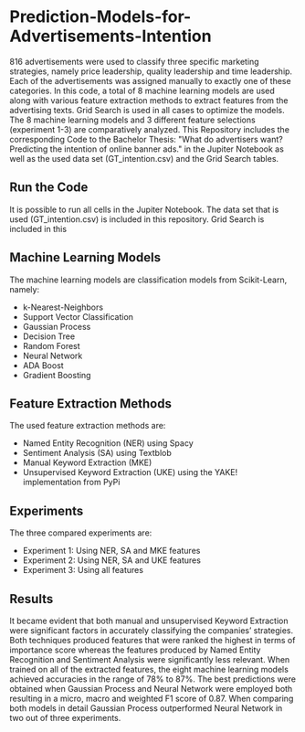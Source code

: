 # Prediction-Models-for-Advertisements-Intention
816 advertisements were used to classify three specific marketing strategies, namely price leadership, quality leadership and time leadership. Each of the advertisements was assigned manually to exactly one of these categories. In this code, a total of 8 machine learning models are used along with various feature extraction methods to extract features from the advertising texts. Grid Search is used in all cases to optimize the models. The 8 machine learning models and 3 different feature selections (experiment 1-3) are comparatively analyzed. This Repository includes the corresponding Code to the Bachelor Thesis: "What do advertisers want? Predicting the intention of online banner ads." in the Jupiter Notebook as well as the used data set (GT_intention.csv) and the Grid Search tables.

## Run the Code
It is possible to run all cells in the Jupiter Notebook. The data set that is used (GT_intention.csv) is included in this repository. Grid Search is included in this 

## Machine Learning Models
The machine learning models are classification models from Scikit-Learn, namely:
* k-Nearest-Neighbors
* Support Vector Classification
* Gaussian Process
* Decision Tree
* Random Forest
* Neural Network
* ADA Boost
* Gradient Boosting

## Feature Extraction Methods
The used feature extraction methods are:
* Named Entity Recognition (NER) using Spacy
* Sentiment Analysis (SA) using Textblob
* Manual Keyword Extraction (MKE)
* Unsupervised Keyword Extraction (UKE) using the YAKE! implementation from PyPi

## Experiments
The three compared experiments are:
* Experiment 1: Using NER, SA and MKE features
* Experiment 2: Using NER, SA and UKE features
* Experiment 3: Using all features

## Results
It became evident that both manual and unsupervised Keyword Extraction were significant factors in accurately classifying the companies’ strategies. Both techniques produced features that were ranked the highest in terms of importance score whereas the features produced by Named Entity Recognition and Sentiment Analysis were significantly less relevant. When trained on all of the extracted features, the eight machine learning models achieved accuracies in the range of 78% to 87%. The best predictions were obtained when Gaussian Process and Neural Network were employed both resulting in a micro, macro and weighted F1 score of 0.87. When comparing both models in detail Gaussian Process outperformed Neural Network in two out of three experiments.
